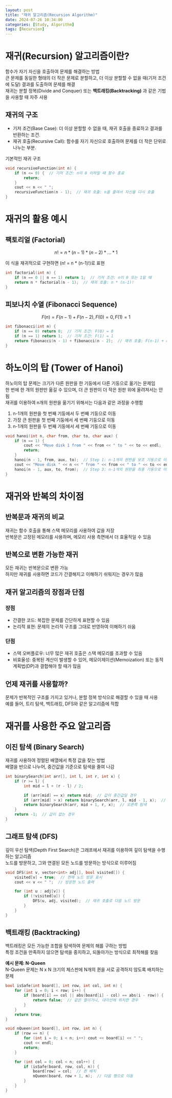 ```yaml
---
layout: post
title: "재귀 알고리즘(Recursion Algorithm)"
date: 2024-07-26 10:34:00
categories: [Study, Algorithm]
tags: [Recursion]
---
```

# 재귀(Recursion) 알고리즘이란?
함수가 자기 자신을 호출하여 문제를 해결하는 방법  
큰 문제를 동일한 형태의 더 작은 문제로 분할하고, 더 이상 분할할 수 없을 때(기저 조건에 도달) 결과를 도출하여 문제를 해결  
재귀는 분할 정복(Divide and Conquer) 또는 **백트래킹(Backtracking)** 과 같은 기법을 사용할 때 자주 사용

## 재귀의 구조

* 기저 조건(Base Case): 더 이상 분할할 수 없을 때, 재귀 호출을 종료하고 결과를 반환하는 조건.
* 재귀 호출(Recursive Call): 함수를 자기 자신으로 호출하여 문제를 더 작은 단위로 나누는 부분.

기본적인 재귀 구조

```cpp
void recursiveFunction(int n) {
    if (n <= 0) {  // 기저 조건: n이 0 이하일 때 함수 종료
        return;
    }
    cout << n << " ";
    recursiveFunction(n - 1);  // 재귀 호출: n을 줄여서 자신을 다시 호출
}
```

# 재귀의 활용 예시
## 팩토리얼 (Factorial)

```math  
n! = n * (n-1) * (n-2) * ... * 1
```  

이 식을 재귀적으로 구현하면 (n! = n * (n-1)!)로 표현  

```cpp
int factorial(int n) {
    if (n == 0 || n == 1) return 1;  // 기저 조건: n이 0 또는 1일 때
    return n * factorial(n - 1);  // 재귀 호출: n * (n-1)!
}
```

## 피보나치 수열 (Fibonacci Sequence)

```math
F(n) = F(n-1) + F(n-2), F(0) = 0, F(1) = 1
```

```cpp
int fibonacci(int n) {
    if (n == 0) return 0;  // 기저 조건: F(0) = 0
    if (n == 1) return 1;  // 기저 조건: F(1) = 1
    return fibonacci(n - 1) + fibonacci(n - 2);  // 재귀 호출: F(n-1) + F(n-2)
}
```

# 하노이의 탑 (Tower of Hanoi)
하노이의 탑 문제는 크기가 다른 원판을 한 기둥에서 다른 기둥으로 옮기는 문제임  
한 번에 한 개의 원판만 옮길 수 있으며, 더 큰 원판이 더 작은 원판 위에 올려져서는 안 됨  
재귀를 이용하여 n개의 원판을 옮기기 위해서는 다음과 같은 과정을 수행함 

1. n-1개의 원판을 첫 번째 기둥에서 두 번째 기둥으로 이동
2. 가장 큰 원판을 첫 번째 기둥에서 세 번째 기둥으로 이동
3. n-1개의 원판을 두 번째 기둥에서 세 번째 기둥으로 이동

```cpp
void hanoi(int n, char from, char to, char aux) {
    if (n == 1) {
        cout << "Move disk 1 from " << from << " to " << to << endl;
        return;
    }
    hanoi(n - 1, from, aux, to);  // Step 1: n-1개의 원판을 보조 기둥으로 이동
    cout << "Move disk " << n << " from " << from << " to " << to << endl;  // Step 2: 가장 큰 원판 이동
    hanoi(n - 1, aux, to, from);  // Step 3: n-1개의 원판을 최종 기둥으로 이동
}
```

# 재귀와 반복의 차이점

## 반복문과 재귀의 비교

재귀는 함수 호출을 통해 스택 메모리를 사용하여 값을 저장  
반복문은 고정된 메모리를 사용하며, 메모리 사용 측면에서 더 효율적일 수 있음  

## 반복으로 변환 가능한 재귀

모든 재귀는 반복문으로 변환 가능  
하지만 재귀를 사용하면 코드가 간결해지고 이해하기 쉬워지는 경우가 많음

## 재귀 알고리즘의 장점과 단점

### 장점

* 간결한 코드: 복잡한 문제를 간단하게 표현할 수 있음
* 논리적 표현: 문제의 논리적 구조를 그대로 반영하여 이해하기 쉬움

### 단점

* 스택 오버플로우: 너무 많은 재귀 호출은 스택 메모리를 초과할 수 있음
* 비효율성: 중복된 계산이 발생할 수 있어, 메모이제이션(Memoization) 또는 동적 계획법(DP)과 결합해야 할 때가 많음

## 언제 재귀를 사용할까?

문제가 반복적인 구조를 가지고 있거나, 분할 정복 방식으로 해결할 수 있을 때 사용  
예를 들어, 트리 탐색, 백트래킹, DFS와 같은 알고리즘에 적합  

# 재귀를 사용한 주요 알고리즘

## 이진 탐색 (Binary Search)

재귀를 사용하여 정렬된 배열에서 특정 값을 찾는 방법  
배열을 반으로 나누어, 중간값을 기준으로 탐색을 줄여 나감

```cpp
int binarySearch(int arr[], int l, int r, int x) {
    if (r >= l) {
        int mid = l + (r - l) / 2;

        if (arr[mid] == x) return mid;  // 값이 중간값일 경우
        if (arr[mid] > x) return binarySearch(arr, l, mid - 1, x);  // 왼쪽 탐색
        return binarySearch(arr, mid + 1, r, x);  // 오른쪽 탐색
    }
    return -1;  // 값이 없는 경우
}
```

## 그래프 탐색 (DFS)

깊이 우선 탐색(Depth First Search)은 그래프에서 재귀를 이용하여 깊이 탐색을 수행하는 알고리즘  
노드를 방문하고, 그와 연결된 모든 노드를 방문하는 방식으로 이루어짐 

```cpp
void DFS(int v, vector<int> adj[], bool visited[]) {
    visited[v] = true;  // 현재 노드 방문 표시
    cout << v << " ";  // 방문한 노드 출력

    for (int u : adj[v]) {
        if (!visited[u]) {
            DFS(u, adj, visited);  // 재귀 호출로 다음 노드 방문
        }
    }
}
```

## 백트래킹 (Backtracking)

백트래킹은 모든 가능한 조합을 탐색하여 문제의 해를 구하는 방법  
특정 조건을 만족하지 않으면 탐색을 중지하고, 되돌아가는 방식으로 최적해를 찾음  

**예시 문제: N-Queen**  
N-Queen 문제는 N x N 크기의 체스판에 N개의 퀸을 서로 공격하지 않도록 배치하는 문제

```cpp
bool isSafe(int board[], int row, int col, int n) {
    for (int i = 0; i < row; i++) {
        if (board[i] == col || abs(board[i] - col) == abs(i - row)) {
            return false;  // 같은 열이거나, 대각선에 위치한 경우
        }
    }
    return true;
}

void nQueen(int board[], int row, int n) {
    if (row == n) {
        for (int i = 0; i < n; i++) cout << board[i] << " ";
        cout << endl;
        return;
    }

    for (int col = 0; col < n; col++) {
        if (isSafe(board, row, col, n)) {
            board[row] = col;  // 퀸 배치
            nQueen(board, row + 1, n);  // 다음 행으로 이동
        }
    }
}
```
